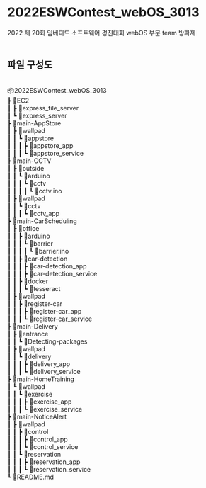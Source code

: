 # 2022ESWContest_webOS_3013
2022 제 20회 임베디드 소프트웨어 경진대회 webOS 부문 team 방파제
<br/><br/>

## 파일 구성도
<br/>
📦2022ESWContest_webOS_3013 <br/>
 ┣ 📂EC2 <br/>
 ┃ ┣ 📂express_file_server <br/>
 ┃ ┗ 📂express_server <br/>
 ┣ 📂main-AppStore <br/>
 ┃ ┣ 📂wallpad <br/>
 ┃ ┃ ┗ 📂appstore <br/>
 ┃ ┃ ┃ ┣ 📂appstore_app <br/>
 ┃ ┃ ┃ ┗ 📂appstore_service <br/>
 ┣ 📂main-CCTV <br/>
 ┃ ┣ 📂outside <br/>
 ┃ ┃ ┗ 📂arduino <br/>
 ┃ ┃ ┃ ┗ 📂cctv <br/>
 ┃ ┃ ┃ ┃ ┗ 📜cctv.ino <br/>
 ┃ ┣ 📂wallpad <br/>
 ┃ ┃ ┗ 📂cctv <br/>
 ┃ ┃ ┃ ┗ 📂cctv_app <br/>
 ┣ 📂main-CarScheduling <br/>
 ┃ ┣ 📂office <br/>
 ┃ ┃ ┣ 📂arduino <br/>
 ┃ ┃ ┃ ┗ 📂barrier <br/>
 ┃ ┃ ┃ ┃ ┗ 📜barrier.ino <br/>
 ┃ ┃ ┣ 📂car-detection <br/>
 ┃ ┃ ┃ ┣ 📂car-detection_app <br/>
 ┃ ┃ ┃ ┣ 📂car-detection_service <br/>
 ┃ ┃ ┣ 📂docker <br/>
 ┃ ┃ ┃ ┗ 📂tesseract <br/>
 ┃ ┣ 📂wallpad <br/>
 ┃ ┃ ┣ 📂register-car <br/>
 ┃ ┃ ┃ ┣ 📂register-car_app <br/>
 ┃ ┃ ┃ ┗ 📂register-car_service <br/>
 ┣ 📂main-Delivery <br/>
 ┃ ┣ 📂entrance <br/>
 ┃ ┃ ┗ 📂Detecting-packages <br/>
 ┃ ┣ 📂wallpad <br/>
 ┃ ┃ ┗ 📂delivery <br/>
 ┃ ┃ ┃ ┣ 📂delivery_app <br/>
 ┃ ┃ ┃ ┗ 📂delivery_service <br/>
 ┣ 📂main-HomeTraining <br/>
 ┃ ┗ 📂wallpad <br/>
 ┃ ┃ ┗ 📂exercise <br/>
 ┃ ┃ ┃ ┣ 📂exercise_app <br/>
 ┃ ┃ ┃ ┗ 📂exercise_service <br/>
 ┣ 📂main-NoticeAlert <br/>
 ┃ ┣ 📂wallpad <br/> 
 ┃ ┃ ┣ 📂control <br/>
 ┃ ┃ ┃ ┣ 📂control_app <br/>
 ┃ ┃ ┃ ┗ 📂control_service <br/>
 ┃ ┃ ┗ 📂reservation <br/>
 ┃ ┃ ┃ ┣ 📂reservation_app <br/>
 ┃ ┃ ┃ ┗ 📂reservation_service <br/>
 ┗ 📜README.md
